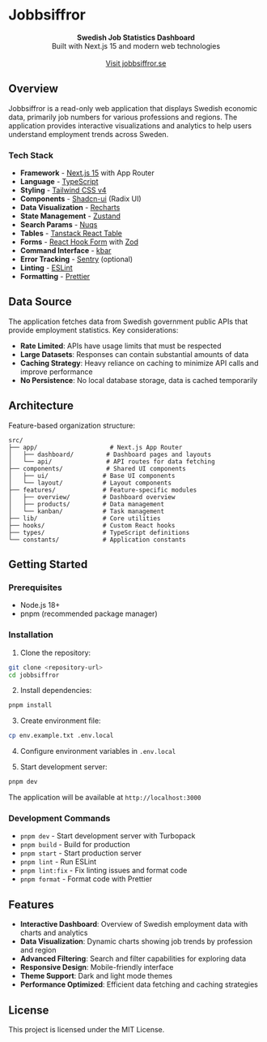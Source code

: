 # Jobbsiffror

<div align="center"><strong>Swedish Job Statistics Dashboard</strong></div>
<div align="center">Built with Next.js 15 and modern web technologies</div>
<br />
<div align="center">
<a href="https://jobbsiffror.se">Visit jobbsiffror.se</a>
</div>

## Overview

Jobbsiffror is a read-only web application that displays Swedish economic data, primarily job numbers for various professions and regions. The application provides interactive visualizations and analytics to help users understand employment trends across Sweden.

### Tech Stack

- **Framework** - [Next.js 15](https://nextjs.org) with App Router
- **Language** - [TypeScript](https://www.typescriptlang.org)
- **Styling** - [Tailwind CSS v4](https://tailwindcss.com)
- **Components** - [Shadcn-ui](https://ui.shadcn.com) (Radix UI)
- **Data Visualization** - [Recharts](https://recharts.org)
- **State Management** - [Zustand](https://zustand-demo.pmnd.rs)
- **Search Params** - [Nuqs](https://nuqs.47ng.com/)
- **Tables** - [Tanstack React Table](https://tanstack.com/table)
- **Forms** - [React Hook Form](https://react-hook-form.com) with [Zod](https://zod.dev)
- **Command Interface** - [kbar](https://kbar.vercel.app/)
- **Error Tracking** - [Sentry](https://sentry.io) (optional)
- **Linting** - [ESLint](https://eslint.org)
- **Formatting** - [Prettier](https://prettier.io)

## Data Source

The application fetches data from Swedish government public APIs that provide employment statistics. Key considerations:

- **Rate Limited**: APIs have usage limits that must be respected
- **Large Datasets**: Responses can contain substantial amounts of data
- **Caching Strategy**: Heavy reliance on caching to minimize API calls and improve performance
- **No Persistence**: No local database storage, data is cached temporarily

## Architecture

Feature-based organization structure:

```plaintext
src/
├── app/                    # Next.js App Router
│   ├── dashboard/         # Dashboard pages and layouts
│   └── api/               # API routes for data fetching
├── components/            # Shared UI components
│   ├── ui/               # Base UI components
│   └── layout/           # Layout components
├── features/             # Feature-specific modules
│   ├── overview/         # Dashboard overview
│   ├── products/         # Data management
│   └── kanban/           # Task management
├── lib/                  # Core utilities
├── hooks/                # Custom React hooks
├── types/                # TypeScript definitions
└── constants/            # Application constants
```

## Getting Started

### Prerequisites

- Node.js 18+ 
- pnpm (recommended package manager)

### Installation

1. Clone the repository:
```bash
git clone <repository-url>
cd jobbsiffror
```

2. Install dependencies:
```bash
pnpm install
```

3. Create environment file:
```bash
cp env.example.txt .env.local
```

4. Configure environment variables in `.env.local`

5. Start development server:
```bash
pnpm dev
```

The application will be available at `http://localhost:3000`

### Development Commands

- `pnpm dev` - Start development server with Turbopack
- `pnpm build` - Build for production
- `pnpm start` - Start production server
- `pnpm lint` - Run ESLint
- `pnpm lint:fix` - Fix linting issues and format code
- `pnpm format` - Format code with Prettier

## Features

- **Interactive Dashboard**: Overview of Swedish employment data with charts and analytics
- **Data Visualization**: Dynamic charts showing job trends by profession and region
- **Advanced Filtering**: Search and filter capabilities for exploring data
- **Responsive Design**: Mobile-friendly interface
- **Theme Support**: Dark and light mode themes
- **Performance Optimized**: Efficient data fetching and caching strategies

## License

This project is licensed under the MIT License.
